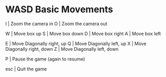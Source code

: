 # WASD Basic Movements

I | Zoom the camera in
O | Zoom the camera out

W | Move box up
S | Move box down
D | Move box right
A | Move box left

E | Move Diagonally right, up
Q | Move Diagonally left, up
X | Move Diagonally right, down
Z | Move Diagonally left, down

P | Pause the game (again to resume)

esc | Quit the game